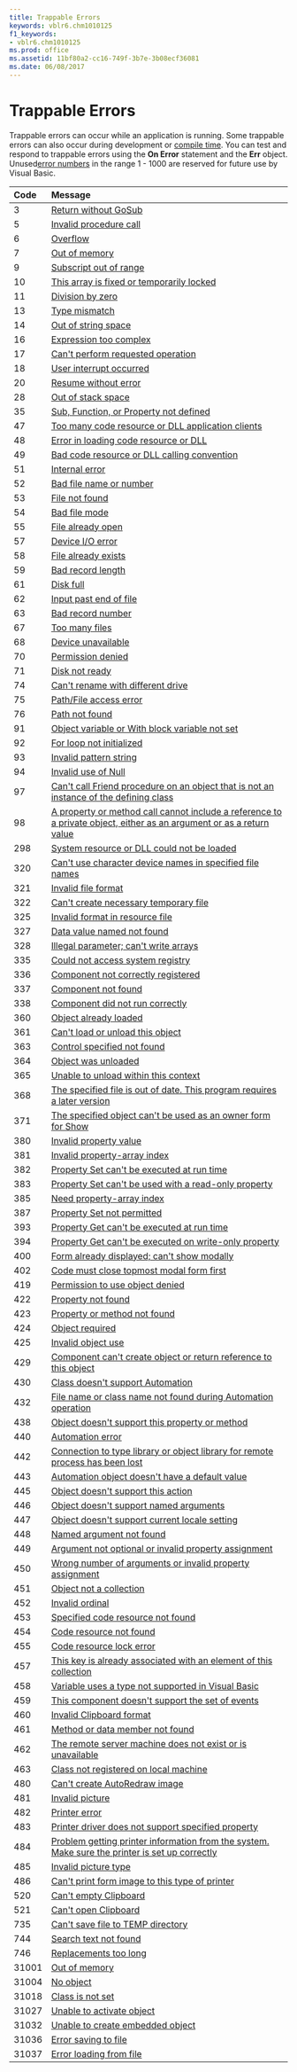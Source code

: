 ```yaml
---
title: Trappable Errors
keywords: vblr6.chm1010125
f1_keywords:
- vblr6.chm1010125
ms.prod: office
ms.assetid: 11bf80a2-cc16-749f-3b7e-3b08ecf36081
ms.date: 06/08/2017
---
```



# Trappable Errors

Trappable errors can occur while an application is running. Some trappable errors can also occur during development or [compile time](vbe-glossary.md). You can test and respond to trappable errors using the  **On Error** statement and the **Err** object. Unused[error numbers](vbe-glossary.md) in the range 1 - 1000 are reserved for future use by Visual Basic.



|**Code**|**Message**|
|:-----|:-----|
|3|[Return without GoSub](return-without-gosub-error-3.md)|
|5|[Invalid procedure call](invalid-procedure-call-or-argument-error-5.md)|
|6|[Overflow](overflow-error-6.md)|
|7|[Out of memory](out-of-memory-error-7.md)|
|9|[Subscript out of range](subscript-out-of-range-error-9.md)|
|10|[This array is fixed or temporarily locked](this-array-is-fixed-or-temporarily-locked-error-10.md)|
|11|[Division by zero](division-by-zero-error-11.md)|
|13|[Type mismatch](type-mismatch-error-13.md)|
|14|[Out of string space](out-of-string-space-error-14.md)|
|16|[Expression too complex](expression-too-complex-error-16.md)|
|17|[Can't perform requested operation](can-t-perform-requested-operation-error-17.md)|
|18|[User interrupt occurred](user-interrupt-occurred-error-18.md)|
|20|[Resume without error](resume-without-error-error-20.md)|
|28|[Out of stack space](out-of-stack-space-error-28.md)|
|35|[Sub, Function, or Property not defined](sub-function-or-property-not-defined-error-35.md)|
|47|[Too many code resource or DLL application clients](too-many-dll-application-clients.md)|
|48|[Error in loading code resource or DLL](error-in-loading-dll-error-48.md)|
|49|[Bad code resource or DLL calling convention](bad-dll-calling-convention-error-49.md)|
|51|[Internal error](internal-error-error-51.md)|
|52|[Bad file name or number](bad-file-name-or-number-error-52.md)|
|53|[File not found](file-not-found-error-53.md)|
|54|[Bad file mode](bad-file-mode-error-54.md)|
|55|[File already open](file-already-open-error-55.md)|
|57|[Device I/O error](device-i-o-error-error-57.md)|
|58|[File already exists](file-already-exists-error-58.md)|
|59|[Bad record length](bad-record-length-error-59.md)|
|61|[Disk full](disk-full-error-61.md)|
|62|[Input past end of file](input-past-end-of-file-error-62.md)|
|63|[Bad record number](bad-record-number-error-63.md)|
|67|[Too many files](too-many-files-error-67.md)|
|68|[Device unavailable](device-unavailable-error-68.md)|
|70|[Permission denied](permission-denied-error-70.md)|
|71|[Disk not ready](disk-not-ready-error-71.md)|
|74|[Can't rename with different drive](can-t-rename-with-different-drive-error-74.md)|
|75|[Path/File access error](path-file-access-error-error-75.md)|
|76|[Path not found](path-not-found-error-76.md)|
|91|[Object variable or With block variable not set](object-variable-not-set-error-91.md)|
|92|[For loop not initialized](for-loop-not-initialized-error-92.md)|
|93|[Invalid pattern string](invalid-pattern-string-error-93.md)|
|94|[Invalid use of Null](invalid-use-of-null-error-94.md)|
|97|[Can't call Friend procedure on an object that is not an instance of the defining class](can-t-call-friend-procedure-on-an-object-that-isn-t-an-instance-of-the-defining.md)|
|98|[A property or method call cannot include a reference to a private object, either as an argument or as a return value](a-property-or-method-call-cannot-include-a-reference-to-a-private-object-either.md)|
|298|[System resource or DLL could not be loaded](system-dll-dll-could-not-be-loaded-error-298.md)|
|320|[Can't use character device names in specified file names](can-t-use-character-device-names-in-file-namesitemerror-320.md)|
|321|[Invalid file format](invalid-file-format-error-3212-of-2.md)|
|322|[Can't create necessary temporary file](can-t-create-necessary-temporary-file-error-322.md)|
|325|[Invalid format in resource file](invalid-format-in-resource-file-error-325.md)|
|327|[Data value named not found](data-value-named-not-found-error-327.md)|
|328|[Illegal parameter; can't write arrays](illegal-parameter-can-t-write-arrays-error-328.md)|
|335|[Could not access system registry](could-not-access-system-registry-error-335.md)|
|336|[Component not correctly registered](activex-component-not-correctly-registered-error-336.md)|
|337|[Component not found](object-server-not-found-error-337.md)|
|338|[Component did not run correctly](activex-component-did-not-run-correctly-error-338.md)|
|360|[Object already loaded](object-already-loaded-error-360.md)|
|361|[Can't load or unload this object](can-t-load-or-unload-this-object-error-361.md)|
|363|[Control specified not found](activex-control-item-not-found-error-363.md)|
|364|[Object was unloaded](object-was-unloaded-error-364.md)|
|365|[Unable to unload within this context](unable-to-unload-within-this-context-error-365.md)|
|368|[The specified file is out of date. This program requires a later version](the-file-item-is-out-of-date-this-program-requires-a-later-version-error-368.md)|
|371|[The specified object can't be used as an owner form for Show](the-specified-object-can-t-be-used-as-an-owner-form-for-showerror-371.md)|
|380|[Invalid property value](invalid-property-value-error-3801-of-2.md)|
|381|[Invalid property-array index](invalid-property-array-index-error-381.md)|
|382|[Property Set can't be executed at run time](property-set-can-t-be-executed-at-run-time-error-382.md)|
|383|[Property Set can't be used with a read-only property](property-set-can-t-be-used-with-a-read-only-property-error-383.md)|
|385|[Need property-array index](need-property-array-index-error-385.md)|
|387|[Property Set not permitted](property-set-not-permitted-error-387.md)|
|393|[Property Get can't be executed at run time](property-get-can-t-be-executed-at-run-time-error-393.md)|
|394|[Property Get can't be executed on write-only property](property-get-can-t-be-executed-on-write-only-property-error-394.md)|
|400|[Form already displayed; can't show modally](form-already-displayed-can-t-show-modally-error-400.md)|
|402|[Code must close topmost modal form first](must-close-or-hide-topmost-modal-form-first-error-402.md)|
|419|[Permission to use object denied](permission-to-use-object-denied-error-419.md)|
|422|[Property not found](property-not-found-error-422.md)|
|423|[Property or method not found](property-or-method-not-found-error-423.md)|
|424|[Object required](object-required-error-424.md)|
|425|[Invalid object use](invalid-object-use-error-425.md)|
|429|[Component can't create object or return reference to this object](activex-component-can-t-create-object-or-return-reference-to-this-object-error-4.md)|
|430|[Class doesn't support Automation](class-doesn-t-support-automation-error-430.md)|
|432|[File name or class name not found during Automation operation](filename-or-class-name-not-found-during-automation-operation-error-432.md)|
|438|[Object doesn't support this property or method](object-doesn-t-support-this-property-or-method-error-438.md)|
|440|[Automation error](automation-error-error-440.md)|
|442|[Connection to type library or object library for remote process has been lost](connection-to-type-library-or-object-library-for-remote-process-has-been-lost-er.md)|
|443|[Automation object doesn't have a default value](automation-object-doesn-t-have-a-default-value-error-443.md)|
|445|[Object doesn't support this action](object-doesn-t-support-this-action-error-445.md)|
|446|[Object doesn't support named arguments](object-doesn-t-support-named-arguments-error-446.md)|
|447|[Object doesn't support current locale setting](object-doesn-t-support-current-locale-setting-error-447.md)|
|448|[Named argument not found](named-argument-not-found-error-448.md)|
|449|[Argument not optional or invalid property assignment](argument-not-optional-error-449.md)|
|450|[Wrong number of arguments or invalid property assignment](wrong-number-of-arguments-error-450.md)|
|451|[Object not a collection](property-let-procedure-not-defined-and-property-get-procedure-did-not-return-an.md)|
|452|[Invalid ordinal](invalid-ordinal-error-452.md)|
|453|[Specified code resource not found](specified-dll-function-not-found-error-453.md)|
|454|[Code resource not found](code-resource-not-found-error-454.md)|
|455|[Code resource lock error](code-resource-lock-error-error-455.md)|
|457|[This key is already associated with an element of this collection](this-key-is-already-associated-with-an-element-of-this-collection-error-457.md)|
|458|[Variable uses a type not supported in Visual Basic](variable-uses-a-type-not-supported-in-visual-basic-error-458.md)|
|459|[This component doesn't support the set of events](this-component-doesn-t-support-this-set-of-events-error-459.md)|
|460|[Invalid Clipboard format](invalid-clipboard-format-error-4602-of-2.md)|
|461|[Method or data member not found](method-or-data-member-not-found-error-461.md)|
|462|[The remote server machine does not exist or is unavailable](the-remote-server-machine-does-not-exist-or-is-unavailable-error-462.md)|
|463|[Class not registered on local machine](class-not-registered-on-local-machine-error-463.md)|
|480|[Can't create AutoRedraw image](can-t-create-autoredraw-image-error-480.md)|
|481|[Invalid picture](invalid-picture-error-4812-of-2.md)|
|482|[Printer error](printer-error-error-4822-of-2.md)|
|483|[Printer driver does not support specified property](printer-driver-does-not-support-specified-property-error-483.md)|
|484|[Problem getting printer information from the system. Make sure the printer is set up correctly](problem-getting-printer-information-from-the-system-make-sure-the-printer-is-set.md)|
|485|[Invalid picture type](invalid-picture-type-error-485.md)|
|486|[Can't print form image to this type of printer](can-t-print-form-image-to-this-type-of-printer-error-486.md)|
|520|[Can't empty Clipboard](can-t-empty-clipboard-error-520.md)|
|521|[Can't open Clipboard](can-t-open-clipboard-error-521.md)|
|735|[Can't save file to TEMP directory](can-t-save-file-to-temp-directory-error-735.md)|
|744|[Search text not found](search-text-not-found-error-744.md)|
|746|[Replacements too long](replacements-too-long-error-746.md)|
|31001|[Out of memory](out-of-memory-error-31001.md)|
|31004|[No object](no-object-error-31004.md)|
|31018|[Class is not set](class-is-not-set-error-31018.md)|
|31027|[Unable to activate object](unable-to-activate-object-error-31027.md)|
|31032|[Unable to create embedded object](unable-to-create-embedded-object-error-31032.md)|
|31036|[Error saving to file](error-saving-to-file-error-31036.md)|
|31037|[Error loading from file](error-loading-from-file-error-31037.md)|

